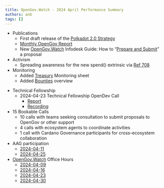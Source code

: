 ```yaml
---
title: OpenGov.Watch - 2024 April Performance Summary
authors: anb
tags: []
---
```


- Publications
    - First draft release of the [Polkadot 2.0 Strategy](https://forum.polkadot.network/t/a-semi-coherent-ecosystem-development-strategy-for-polkadot/7662)
    - [Monthly OpenGov Report](https://www.opengov.watch/reports/2024-04-governance-report)
    - New [OpenGov.Watch](http://OpenGov.Watch) Infodesk Guide: How to “[Prepare and Submit](https://www.opengov.watch/guides/proposals_prepare_submit)” a proposal
- Activism
    - Spreading awareness for the new spend() extrinsic via [Ref 708](https://polkadot.subsquare.io/referenda/708)
- Monitoring
    - Added [Treasury](https://docs.google.com/spreadsheets/d/1itB8Mj1zDoE1-94QZfKi_yPUnHqxyXOO-aOfA9tFeII/edit#gid=386637000) Monitoring sheet
    - Added [Bounties](https://docs.google.com/spreadsheets/d/1itB8Mj1zDoE1-94QZfKi_yPUnHqxyXOO-aOfA9tFeII/edit#gid=1976913229) overview
<!-- truncate -->
- Technical Fellowship
    - 2024-04-23 Technical Fellowship OpenDev Call
        - [Report](https://forum.polkadot.network/t/2024-04-23-technical-fellowship-opendev-call/7592)
        - [Recording](https://www.youtube.com/watch?v=n6U-UbX546E)
- 15 Bookable Calls
    - 10 calls with teams seeking consultation to submit proposals to OpenGov or other support
    - 4 calls with ecosystem agents to coordinate activities
    - 1 call with Cardano Governance participants for cross-ecosystem collaboration
- AAG participation
    - [2024-04-11](https://www.youtube.com/watch?v=KlHH7Dskrg4)
    - [2024-04-25](https://www.youtube.com/watch?v=zWu7ZBDzl_Q)
- [OpenGov.Watch](http://OpenGov.Watch) Office Hours
    - [2024-04-09](https://twitter.com/i/spaces/1BRJjPLbqLZKw)
    - [2024-04-16](https://twitter.com/i/spaces/1jMJgmqnEWPKL)
    - [2024-04-23](https://twitter.com/i/spaces/1mrxmynWmOWxy)
    - [2024-04-30](https://twitter.com/i/spaces/1LyxBnyEXVExN/peek)